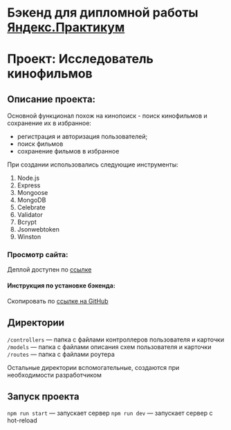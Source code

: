 # Бэкенд для дипломной работы [Яндекс.Практикум](https://praktikum.yandex.ru/)
# Проект: Исследователь кинофильмов

## Описание проекта:

Основной функционал похож на кинопоиск - поиск кинофильмов и сохранение их в избранное:
- регистрация и авторизация пользователей;
- поиск фильмов
- сохранение фильмов в избранное


При создании использовались следующие инструменты:
1. Node.js
2. Express
3. Mongoose
4. MongoDB
5. Celebrate
6. Validator
7. Bcrypt
8. Jsonwebtoken
9. Winston

### Просмотр сайта:

Деплой доступен по [ссылке](https://diplom.nomoreparties.sbs/)

#### Инструкция по установке бэкенда:

Скопировать по [cсылке на GitHub](https://github.com/ngagarin/movies-explorer-api.git)

## Директории

`/controllers` — папка с файлами контроллеров пользователя и карточки
`/models` — папка с файлами описания схем пользователя и карточки
`/routes` — папка с файлами роутера


Остальные директории вспомогательные, создаются при необходимости разработчиком

## Запуск проекта

`npm run start` — запускает сервер
`npm run dev` — запускает сервер с hot-reload

